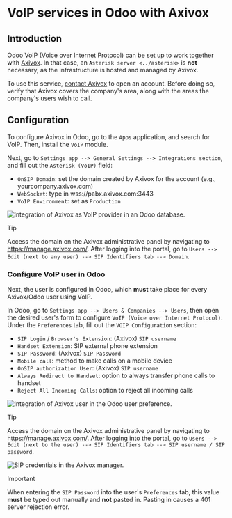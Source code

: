 # VoIP services in Odoo with Axivox

## Introduction

Odoo VoIP (Voice over Internet Protocol) can be set up to work together
with [Axivox](https://www.axivox.com/). In that case, an `Asterisk
server <../asterisk>` is **not** necessary, as the infrastructure is
hosted and managed by Axivox.

To use this service, [contact Axivox](https://www.axivox.com/contact/)
to open an account. Before doing so, verify that Axivox covers the
company's area, along with the areas the company's users wish to call.

## Configuration

To configure Axivox in Odoo, go to the `Apps` application, and search
for <span class="title-ref">VoIP</span>. Then, install the `VoIP`
module.

Next, go to `Settings app --> General Settings --> Integrations
section`, and fill out the `Asterisk (VoIP)` field:

  - `OnSIP Domain`: set the domain created by Axivox for the account
    (e.g., <span class="title-ref">yourcompany.axivox.com</span>)
  - `WebSocket`: type in
    <span class="title-ref">wss://pabx.axivox.com:3443</span>
  - `VoIP Environment`: set as `Production`

![Integration of Axivox as VoIP provider in an Odoo
database.](axivox_config/voip-configuration.png)

<div class="tip">

<div class="title">

Tip

</div>

Access the domain on the Axivox administrative panel by navigating to
<https://manage.axivox.com/>. After logging into the portal, go to
`Users -->
Edit (next to any user) --> SIP Identifiers tab --> Domain`.

</div>

### Configure VoIP user in Odoo

Next, the user is configured in Odoo, which **must** take place for
every Axivox/Odoo user using VoIP.

In Odoo, go to `Settings app --> Users & Companies --> Users`, then open
the desired user's form to configure `VoIP (Voice over Internet
Protocol)`. Under the `Preferences` tab, fill out the `VOIP
Configuration` section:

  - `SIP Login` / `Browser's Extension`: (Axivox) `SIP username`
  - `Handset Extension`: SIP external phone extension
  - `SIP Password`: (Axivox) `SIP Password`
  - `Mobile call`: method to make calls on a mobile device
  - `OnSIP authorization User`: (Axivox) `SIP username`
  - `Always Redirect to Handset`: option to always transfer phone calls
    to handset
  - `Reject All Incoming Calls`: option to reject all incoming calls

![Integration of Axivox user in the Odoo user
preference.](axivox_config/odoo-user.png)

<div class="tip">

<div class="title">

Tip

</div>

Access the domain on the Axivox administrative panel by navigating to
<https://manage.axivox.com/>. After logging into the portal, go to
`Users -->
Edit (next to the user) --> SIP Identifiers tab --> SIP username / SIP
password`.

![SIP credentials in the Axivox manager.](axivox_config/manager-sip.png)

</div>

<div class="important">

<div class="title">

Important

</div>

When entering the `SIP Password` into the user's `Preferences` tab, this
value **must** be typed out manually and **not** pasted in. Pasting in
causes a <span class="title-ref">401 server rejection error</span>.

</div>
